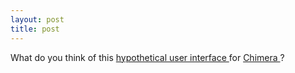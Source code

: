 ```yaml
---
layout: post
title: post 
---
```

<p>What do you think of this <a href="http://simonwoodside.com/dev/chimera/mockup5a.gif">hypothetical user interface </a>for <a href="http://mozilla.org/projects/chimera/">Chimera </a>? </p>
